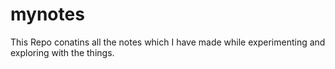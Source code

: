 # mynotes

This Repo conatins all the notes which I have made while experimenting and exploring with the things.
